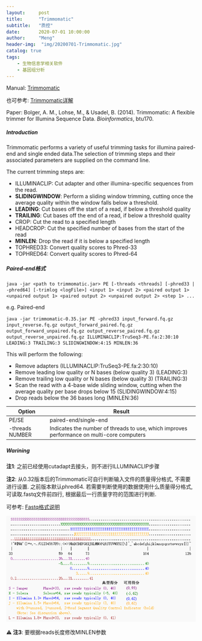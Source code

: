 ```yaml
---
layout:     post
title:      "Trimmomatic"
subtitle:   "质控"
date:       2020-07-01 10:00:00
author:     "Meng"
header-img:  "img/20200701-Trimmomatic.jpg"
catalog: true
tags:
    - 生物信息学相关软件
    - 基因组分析
---
```




Manual: [Trimmomatic](http://www.usadellab.org/cms/index.php?page=trimmomatic)

也可参考: [Trimmomatic详解](http://www.biotrainee.com/thread-1484-1-1.html)

Paper: Bolger, A. M., Lohse, M., & Usadel, B. (2014). Trimmomatic: A flexible trimmer for Illumina Sequence Data. *Bioinformatics*, btu170.

##### Introduction

Trimmomatic performs a variety of useful trimming tasks for illumina paired-end and single ended data.The selection of trimming steps and their associated parameters are supplied on the command line.

The current trimming steps are:

- ILLUMINACLIP: Cut adapter and other illumina-specific sequences from the read.
- **SLIDINGWINDOW**: Perform a sliding window trimming, cutting once the average quality within the window falls below a threshold.
- **LEADING**: Cut bases off the start of a read, if below a threshold quality
- **TRAILING**: Cut bases off the end of a read, if below a threshold quality
- CROP: Cut the read to a specified length
- HEADCROP: Cut the specified number of bases from the start of the read
- **MINLEN**: Drop the read if it is below a specified length
- TOPHRED33: Convert quality scores to Phred-33
- TOPHRED64: Convert quality scores to Phred-64

 ##### Paired-end格式

```shell
java -jar <path to trimmomatic.jar> PE [-threads <threads] [-phred33 | -phred64] [-trimlog <logFile>] <input 1> <input 2> <paired output 1> <unpaired output 1> <paired output 2> <unpaired output 2> <step 1> ...
```

e.g. Paired-end

```shell
java -jar trimmomatic-0.35.jar PE -phred33 input_forward.fq.gz input_reverse.fq.gz output_forward_paired.fq.gz output_forward_unpaired.fq.gz output_reverse_paired.fq.gz output_reverse_unpaired.fq.gz ILLUMINACLIP:TruSeq3-PE.fa:2:30:10 LEADING:3 TRAILING:3 SLIDINGWINDOW:4:15 MINLEN:36
```

This will perform the following:

- Remove adapters (ILLUMINACLIP:TruSeq3-PE.fa:2:30:10)
- Remove leading low quality or N bases (below quality 3) (LEADING:3)
- Remove trailing low quality or N bases (below quality 3) (TRAILING:3)
- Scan the read with a 4-base wide sliding window, cutting when the average quality per base drops below 15 (SLIDINGWINDOW:4:15)
- Drop reads below the 36 bases long (MINLEN:36)

| Option          | Result                                                       |
| --------------- | ------------------------------------------------------------ |
| PE/SE           | paired-end/single-end                                        |
| -threads NUMBER | Indicates the number of threads to use, which improves performance on multi-core computers |

##### Warining

**注1**: 之前已经使用cutadapt去接头，则不进行ILLUMINACLIP步骤

**注2**: 从0.32版本后的Trimmomatic可自行判断输入文件的质量得分格式, 不需要进行设置. 之前版本默认phred64.  若需要判断使用的数据使用什么质量得分格式, 可读取.fastq文件前四行, 根据最后一行质量字符的范围进行判断.

可参考: [Fastq格式说明](https://blog.csdn.net/huyongfeijoe/article/details/51613827)

![判断phred33/phred64](media/phred.png)

**:warning: 注3**: 要根据reads长度修改MINLEN参数 